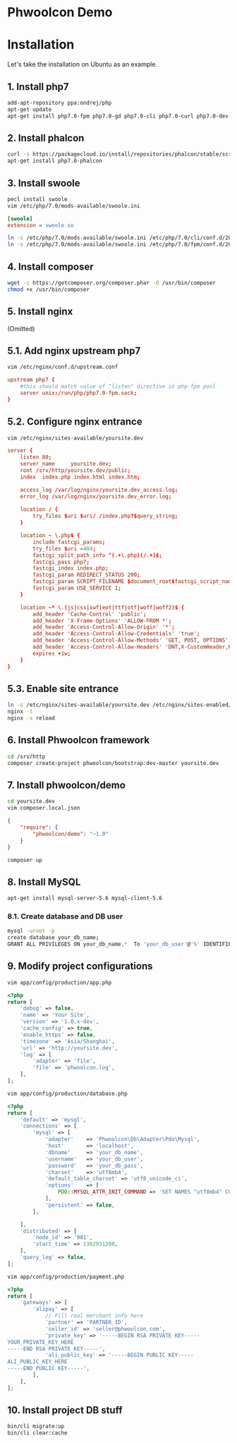 # Phwoolcon Demo

# Installation
Let's take the installation on Ubuntu as an example.

## 1. Install php7
```bash
add-apt-repository ppa:ondrej/php
apt-get update
apt-get install php7.0-fpm php7.0-gd php7.0-cli php7.0-curl php7.0-dev php7.0-json php7.0-mbstring php7.0-mcrypt php7.0-mysql php7.0-xml php7.0-zip
```

## 2. Install phalcon
```bash
curl -s https://packagecloud.io/install/repositories/phalcon/stable/script.deb.sh | bash
apt-get install php7.0-phalcon
```

## 3. Install swoole
```bash
pecl install swoole
vim /etc/php/7.0/mods-available/swoole.ini
```

```ini
[swoole]
extension = swoole.so
```

```bash
ln -s /etc/php/7.0/mods-available/swoole.ini /etc/php/7.0/cli/conf.d/20-swoole.ini
ln -s /etc/php/7.0/mods-available/swoole.ini /etc/php/7.0/fpm/conf.d/20-swoole.ini
```

## 4. Install composer
```bash
wget -c https://getcomposer.org/composer.phar -O /usr/bin/composer
chmod +x /usr/bin/composer
```

## 5. Install nginx
(Omitted)

## 5.1. Add nginx upstream php7
```bash
vim /etc/nginx/conf.d/upstream.conf
```

```conf
upstream php7 {
    #this should match value of "listen" directive in php-fpm pool
    server unix:/run/php/php7.0-fpm.sock;
}
```

## 5.2. Configure nginx entrance
```bash
vim /etc/nginx/sites-available/yoursite.dev
```

```conf
server {
    listen 80;
    server_name     yoursite.dev;
    root /srv/http/yoursite.dev/public;
    index  index.php index.html index.htm;

    access_log /var/log/nginx/yoursite.dev_access.log;
    error_log /var/log/nginx/yoursite.dev_error.log;
        
    location / {
        try_files $uri $uri/ /index.php?$query_string;
    }

    location ~ \.php$ {
        include fastcgi_params;
        try_files $uri =404;
        fastcgi_split_path_info ^(.+\.php)(/.+)$;
        fastcgi_pass php7;
        fastcgi_index index.php;
        fastcgi_param REDIRECT_STATUS 200;
        fastcgi_param SCRIPT_FILENAME $document_root$fastcgi_script_name;
        fastcgi_param USE_SERVICE 1;
    }

    location ~* \.(js|css|swf|eot|ttf|otf|woff|woff2)$ {
        add_header 'Cache-Control' 'public';
        add_header 'X-Frame-Options' 'ALLOW-FROM *';
        add_header 'Access-Control-Allow-Origin' '*';
        add_header 'Access-Control-Allow-Credentials' 'true';
        add_header 'Access-Control-Allow-Methods' 'GET, POST, OPTIONS';
        add_header 'Access-Control-Allow-Headers' 'DNT,X-CustomHeader,Keep-Alive,User-Agent,X-Requested-With,If-Modified-Since,Cache-Control,Content-Type';
        expires +1w;
    }
}
```

## 5.3. Enable site entrance
```bash
ln -s /etc/nginx/sites-available/yoursite.dev /etc/nginx/sites-enabled/yoursite.dev
nginx -t
nginx -s reload
```

## 6. Install Phwoolcon framework
```bash
cd /srv/http
composer create-project phwoolcon/bootstrap:dev-master yoursite.dev
```

## 7. Install phwoolcon/demo
```bash
cd yoursite.dev
vim composer.local.json
```

```json
{
    "require": {
        "phwoolcon/demo": "~1.0"
    }
}
```

```bash
composer up
```

## 8. Install MySQL
```bash
apt-get install mysql-server-5.6 mysql-client-5.6
```

### 8.1. Create database and DB user
```bash
mysql -uroot -p
create database your_db_name;
GRANT ALL PRIVILEGES ON your_db_name.*  To 'your_db_user'@'%' IDENTIFIED BY 'your_db_pass';
```

## 9. Modify project configurations
```bash
vim app/config/production/app.php
```

```php
<?php
return [
    'debug' => false,
    'name' => 'Your Site',
    'version' => '1.0.x-dev',
    'cache_config' => true,
    'enable_https' => false,
    'timezone' => 'Asia/Shanghai',
    'url' => 'http://yoursite.dev',
    'log' => [
        'adapter' => 'file',
        'file' => 'phwoolcon.log',
    ],
];
```

```bash
vim app/config/production/database.php
```

```php
<?php
return [
    'default' => 'mysql',
    'connections' => [
        'mysql' => [
            'adapter'    => 'Phwoolcon\Db\Adapter\Pdo\Mysql',
            'host'       => 'localhost',
            'dbname'     => 'your_db_name',
            'username'   => 'your_db_user',
            'password'   => 'your_db_pass',
            'charset'    => 'utf8mb4',
            'default_table_charset' => 'utf8_unicode_ci',
            'options'    => [
                PDO::MYSQL_ATTR_INIT_COMMAND => 'SET NAMES "utf8mb4" COLLATE "utf8mb4_unicode_ci"',
            ],
            'persistent' => false,
        ],

    ],
    'distributed' => [
        'node_id' => '001',
        'start_time' => 1362931200,
    ],
    'query_log' => false,
];
```

```bash
vim app/config/production/payment.php
```

```php
<?php
return [
    'gateways' => [
        'alipay' => [
            // Fill real merchant info here
            'partner' => 'PARTNER_ID',
            'seller_id' => 'seller@phwoolcon.com',
            'private_key' => '-----BEGIN RSA PRIVATE KEY-----
YOUR_PRIVATE_KEY_HERE
-----END RSA PRIVATE KEY-----',
            'ali_public_key' => '-----BEGIN PUBLIC KEY-----
ALI_PUBLIC_KEY_HERE
-----END PUBLIC KEY-----',
        ],
    ],
];
```

## 10. Install project DB stuff
```bash
bin/cli migrate:up
bin/cli clear:cache
```
